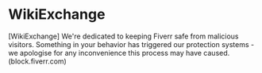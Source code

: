 # WikiExchange
[WikiExchange] We're dedicated to keeping Fiverr safe from malicious visitors. Something in your behavior has triggered our protection systems - we apologise for any inconvenience this process may have caused. (block.fiverr.com)
